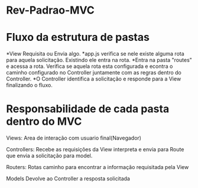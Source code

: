 # Rev-Padrao-MVC

# Fluxo da estrutura de pastas
*View Requisita ou Envia algo.
*app.js verifica se nele existe alguma rota para aquela solicitação.
Existindo ele entra na rota.
*Entra na pasta "routes" e acessa a rota.
Verifica se aquela rota esta configurada e econtra o caminho configurado no Controller juntamente com as regras dentro do Controller.
*O Controller identifica a solicitação e responde para a View finalizando o fluxo.

# Responsabilidade de cada pasta dentro do MVC
Views:
Area de interação com usuario final(Navegador)

Controllers:
Recebe as requisições da View interpreta e envia para Route que envia a solicitação para model.

Routers:
Rotas caminho para encontrar a informação requisitada pela View

Models
Devolve ao Controller a resposta solicitada